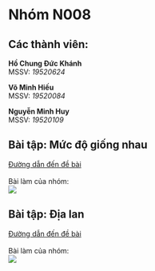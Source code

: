 <h1> Nhóm N008 </h1>
<h2> Các thành viên: </h2>
<p><b> Hồ Chung Đức Khánh </b><br> 
MSSV: <i>19520624</i></p>
<p><b> Võ Minh Hiếu </b><br> 
MSSV: <i>19520084</i></p>
<p><b> Nguyễn Minh Huy </b><br> 
MSSV: <i>19520109</i></p>

<h2> Bài tập: Mức độ giống nhau <br> </h2>

<a href="https://khmt.uit.edu.vn/laptrinh/cs112-2021/view_problem/7/13">
  Đường dẫn đến đề bài
</a>
<br>
<br>

<div>
Bài làm của nhóm:
<a href="https://colab.research.google.com/github/khanh-moriaty/CS112.L11.KHTN/blob/master/week8/docs/phan_so.ipynb">
  <div align="">
    <img src="https://colab.research.google.com/assets/colab-badge.svg" />
  </div>
</a>
</div>

<h2> Bài tập: Địa lan <br> </h2>

<a href="https://khmt.uit.edu.vn/laptrinh/cs112-2021/view_problem/7/14">
  Đường dẫn đến đề bài
</a>
<br>
<br>

<div>
Bài làm của nhóm:
<a href="https://colab.research.google.com/github/khanh-moriaty/CS112.L11.KHTN/blob/master/week8/docs/xau_con_tuong_duong.ipynb">
  <div align="">
    <img src="https://colab.research.google.com/assets/colab-badge.svg" />
  </div>
</a>
</div>
